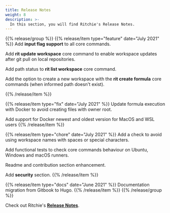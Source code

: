 ```yaml
---
title: Release Notes
weight: 8
description: >-
  In this section, you will find Ritchie's Release Notes.
---
```

{{% release/group %}}
{{% release/item type="feature"  date="July 2021" %}}
Add **input flag support** to all core commands.

Add **rit update workspace** core command to enable workspace updates after git pull on local repositories.

Add path status to **rit list workspace** core command.

Add the option to create a new workspace with the **rit create formula**  core commands (when informed path doesn't exist).

{{% /release/item %}}
 

{{% release/item type="fix" date="July 2021" %}}
Update formula execution with Docker to avoid creating files with owner root.

Add support for Docker newest and oldest version for MacOS and WSL users
{{% /release/item  %}}


{{% release/item type="chore" date="July 2021" %}}
Add a check to avoid using workspace names with spaces or special characters.

Add functional tests to check core commands behaviour on Ubuntu, Windows and macOS runners.

Readme and contribution section enhancement.

Add **security** section.
{{% /release/item  %}}

{{% release/item type="docs"  date="June 2021" %}}
Documentation migration from Gitbook to Hugo.
{{% /release/item  %}}
{{% /release/group %}}
 
Check out Ritchie's [**Release Notes**](https://github.com/ZupIT/ritchie-cli/releases). 

